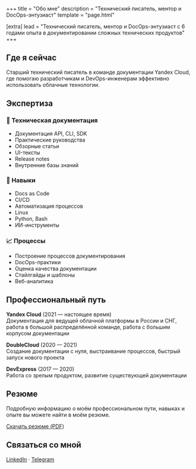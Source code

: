 +++
title = "Обо мне"
description = "Технический писатель, ментор и DocOps-энтузиаст"
template = "page.html"

[extra]
lead = "Технический писатель, ментор и DocOps-энтузиаст с 6 годами опыта в документировании сложных технических продуктов"
+++

## Где я сейчас

Старший технический писатель в команде документации Yandex Cloud, где помогаю разработчикам и DevOps-инженерам эффективно использовать облачные технологии.

## Экспертиза

### 📝 Техническая документация

- Документация API, CLI, SDK
- Практические руководства
- Обзорные статьи
- UI-тексты
- Release notes
- Внутренние базы знаний

### 🔧 Навыки

- Docs as Code
- CI/CD
- Автоматизация процессов
- Linux
- Python, Bash
- ИИ-инструменты

### 📈 Процессы

- Построение процессов документирования
- DocOps-практики
- Оценка качества документации
- Стайлгайды и шаблоны
- Веб-аналитика

## Профессиональный путь

**Yandex Cloud** (2021 — настоящее время)  
Документация для ведущей облачной платформы в России и СНГ, работа в большой распределённой команде, работа с большим корпусом документации

**DoubleCloud** (2020 — 2021)  
Создание документации с нуля, выстраивание процессов, быстрый запуск нового проекта

**DevExpress** (2017 — 2020)  
Работа со зрелым продуктом, развитие существующей документации

## Резюме

Подробную информацию о моём профессиональном пути, навыках и опыте вы можете найти в моём резюме.

[Скачать резюме (PDF)](/cv/alexander-yakovlev.pdf)

## Связаться со мной

[LinkedIn](https://www.linkedin.com/in/alexander-i-a87527152) · [Telegram](https://t.me/alexjameson)
